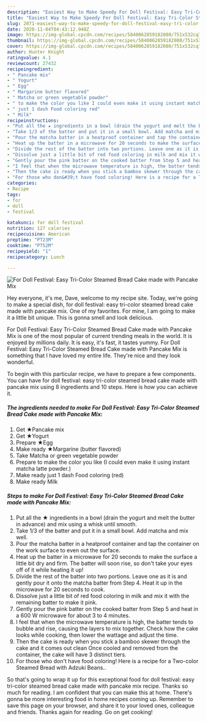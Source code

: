 ```yaml
---
description: "Easiest Way to Make Speedy For Doll Festival: Easy Tri-Color Steamed Bread Cake made with Pancake Mix"
title: "Easiest Way to Make Speedy For Doll Festival: Easy Tri-Color Steamed Bread Cake made with Pancake Mix"
slug: 2071-easiest-way-to-make-speedy-for-doll-festival-easy-tri-color-steamed-bread-cake-made-with-pancake-mix
date: 2020-11-04T04:43:12.948Z
image: https://img-global.cpcdn.com/recipes/5840062859182080/751x532cq70/for-doll-festival-easy-tri-color-steamed-bread-cake-made-with-pancake-mix-recipe-main-photo.jpg
thumbnail: https://img-global.cpcdn.com/recipes/5840062859182080/751x532cq70/for-doll-festival-easy-tri-color-steamed-bread-cake-made-with-pancake-mix-recipe-main-photo.jpg
cover: https://img-global.cpcdn.com/recipes/5840062859182080/751x532cq70/for-doll-festival-easy-tri-color-steamed-bread-cake-made-with-pancake-mix-recipe-main-photo.jpg
author: Hunter Knight
ratingvalue: 4.1
reviewcount: 27432
recipeingredient:
- " Pancake mix"
- " Yogurt"
- " Egg"
- " Margarine butter flavored"
- " Matcha or green vegetable powder"
- " to make the color you like I could even make it using instant matcha latte powder"
- " just 1 dash Food coloring red"
- " Milk"
recipeinstructions:
- "Put all the ★ ingredients in a bowl (drain the yogurt and melt the butter in advance) and mix using a whisk until smooth."
- "Take 1/3 of the batter and put it in a small bowl. Add matcha and mix well."
- "Pour the matcha batter in a heatproof container and tap the container on the work surface to even out the surface."
- "Heat up the batter in a microwave for 20 seconds to make the surface a little bit dry and firm. The batter will soon rise, so don&#39;t take your eyes off of it while heating it up!"
- "Divide the rest of the batter into two portions. Leave one as it is and gently pour it onto the matcha batter from Step 4. Heat it up in the microwave for 20 seconds to cook."
- "Dissolve just a little bit of red food coloring in milk and mix it with the remaining batter to make it pink."
- "Gently pour the pink batter on the cooked batter from Step 5 and heat in a 600 W microwave for about 3 to 4 minutes."
- "I feel that when the microwave temperature is high, the batter tends to bubble and rise, causing the layers to mix together. Check how the cake looks while cooking, then lower the wattage and adjust the time."
- "Then the cake is ready when you stick a bamboo skewer through the cake and it comes out clean Once cooled and removed from the container, the cake will have 3 distinct tiers."
- "For those who don&#39;t have food coloring! Here is a recipe for a Two-color Steamed Bread with Adzuki Beans.."
categories:
- Recipe
tags:
- for
- doll
- festival

katakunci: for doll festival 
nutrition: 127 calories
recipecuisine: American
preptime: "PT23M"
cooktime: "PT52M"
recipeyield: "1"
recipecategory: Lunch

---
```



![For Doll Festival: Easy Tri-Color Steamed Bread Cake made with Pancake Mix](https://img-global.cpcdn.com/recipes/5840062859182080/751x532cq70/for-doll-festival-easy-tri-color-steamed-bread-cake-made-with-pancake-mix-recipe-main-photo.jpg)

Hey everyone, it's me, Dave, welcome to my recipe site. Today, we're going to make a special dish, for doll festival: easy tri-color steamed bread cake made with pancake mix. One of my favorites. For mine, I am going to make it a little bit unique. This is gonna smell and look delicious.



For Doll Festival: Easy Tri-Color Steamed Bread Cake made with Pancake Mix is one of the most popular of current trending meals in the world. It is enjoyed by millions daily. It is easy, it's fast, it tastes yummy. For Doll Festival: Easy Tri-Color Steamed Bread Cake made with Pancake Mix is something that I have loved my entire life. They're nice and they look wonderful.


To begin with this particular recipe, we have to prepare a few components. You can have for doll festival: easy tri-color steamed bread cake made with pancake mix using 8 ingredients and 10 steps. Here is how you can achieve it.

<!--inarticleads1-->

##### The ingredients needed to make For Doll Festival: Easy Tri-Color Steamed Bread Cake made with Pancake Mix:

1. Get  ★Pancake mix
1. Get  ★Yogurt
1. Prepare  ★Egg
1. Make ready  ★Margarine (butter flavored)
1. Take  Matcha or green vegetable powder
1. Prepare  to make the color you like (I could even make it using instant matcha latte powder.)
1. Make ready  just 1 dash Food coloring (red)
1. Make ready  Milk




<!--inarticleads2-->

##### Steps to make For Doll Festival: Easy Tri-Color Steamed Bread Cake made with Pancake Mix:

1. Put all the ★ ingredients in a bowl (drain the yogurt and melt the butter in advance) and mix using a whisk until smooth.
1. Take 1/3 of the batter and put it in a small bowl. Add matcha and mix well.
1. Pour the matcha batter in a heatproof container and tap the container on the work surface to even out the surface.
1. Heat up the batter in a microwave for 20 seconds to make the surface a little bit dry and firm. The batter will soon rise, so don&#39;t take your eyes off of it while heating it up!
1. Divide the rest of the batter into two portions. Leave one as it is and gently pour it onto the matcha batter from Step 4. Heat it up in the microwave for 20 seconds to cook.
1. Dissolve just a little bit of red food coloring in milk and mix it with the remaining batter to make it pink.
1. Gently pour the pink batter on the cooked batter from Step 5 and heat in a 600 W microwave for about 3 to 4 minutes.
1. I feel that when the microwave temperature is high, the batter tends to bubble and rise, causing the layers to mix together. Check how the cake looks while cooking, then lower the wattage and adjust the time.
1. Then the cake is ready when you stick a bamboo skewer through the cake and it comes out clean Once cooled and removed from the container, the cake will have 3 distinct tiers.
1. For those who don&#39;t have food coloring! Here is a recipe for a Two-color Steamed Bread with Adzuki Beans..




So that's going to wrap it up for this exceptional food for doll festival: easy tri-color steamed bread cake made with pancake mix recipe. Thanks so much for reading. I am confident that you can make this at home. There's gonna be more interesting food in home recipes coming up. Remember to save this page on your browser, and share it to your loved ones, colleague and friends. Thanks again for reading. Go on get cooking!
